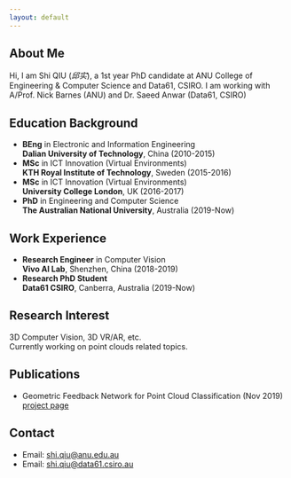 ```yaml
---
layout: default
---
```


## About Me
Hi, I am Shi QIU (*邱实*), a 1st year PhD candidate at ANU College of Engineering & Computer Science and Data61, CSIRO. I am working with A/Prof. Nick Barnes (ANU) and Dr. Saeed Anwar (Data61, CSIRO)

## Education Background
* **BEng** in Electronic and Information Engineering  
**Dalian University of Technology**, China (2010-2015)
* **MSc** in ICT Innovation (Virtual Environments)  
**KTH Royal Institute of Technology**, Sweden (2015-2016)
* **MSc** in ICT Innovation (Virtual Environments)  
**University College London**, UK (2016-2017)
* **PhD** in Engineering and Computer Science  
**The Australian National University**, Australia (2019-Now)

## Work Experience
* **Research Engineer** in Computer Vision  
**Vivo AI Lab**, Shenzhen, China (2018-2019)
* **Research PhD Student**  
**Data61 CSIRO**, Canberra, Australia (2019-Now)

## Research Interest
3D Computer Vision, 3D VR/AR, etc.  
Currently working on point clouds related topics.

## Publications
* Geometric Feedback Network for Point Cloud Classification (Nov 2019)  
[project page](https://github.com/ShiQiu0419/GFNet)

## Contact
* Email: [shi.qiu@anu.edu.au](mailto:shi.qiu@anu.edu.au)
* Email: [shi.qiu@data61.csiro.au](mailto:shi.qiu@data61.csiro.au)
